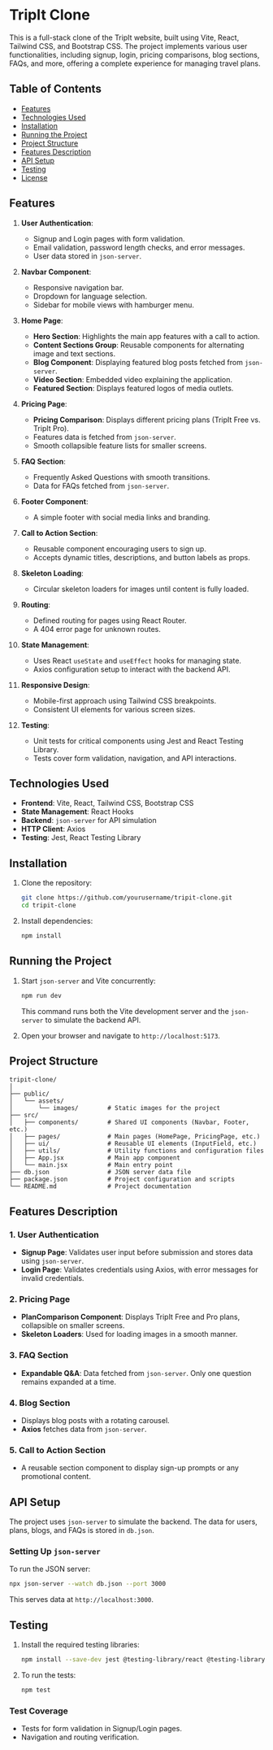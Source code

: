 # TripIt Clone

This is a full-stack clone of the TripIt website, built using Vite, React, Tailwind CSS, and Bootstrap CSS. The project implements various user functionalities, including signup, login, pricing comparisons, blog sections, FAQs, and more, offering a complete experience for managing travel plans.

## Table of Contents

- [Features](#features)
- [Technologies Used](#technologies-used)
- [Installation](#installation)
- [Running the Project](#running-the-project)
- [Project Structure](#project-structure)
- [Features Description](#features-description)
- [API Setup](#api-setup)
- [Testing](#testing)
- [License](#license)

## Features

1. **User Authentication**:

   - Signup and Login pages with form validation.
   - Email validation, password length checks, and error messages.
   - User data stored in `json-server`.

2. **Navbar Component**:

   - Responsive navigation bar.
   - Dropdown for language selection.
   - Sidebar for mobile views with hamburger menu.

3. **Home Page**:

   - **Hero Section**: Highlights the main app features with a call to action.
   - **Content Sections Group**: Reusable components for alternating image and text sections.
   - **Blog Component**: Displaying featured blog posts fetched from `json-server`.
   - **Video Section**: Embedded video explaining the application.
   - **Featured Section**: Displays featured logos of media outlets.

4. **Pricing Page**:

   - **Pricing Comparison**: Displays different pricing plans (TripIt Free vs. TripIt Pro).
   - Features data is fetched from `json-server`.
   - Smooth collapsible feature lists for smaller screens.

5. **FAQ Section**:

   - Frequently Asked Questions with smooth transitions.
   - Data for FAQs fetched from `json-server`.

6. **Footer Component**:

   - A simple footer with social media links and branding.

7. **Call to Action Section**:

   - Reusable component encouraging users to sign up.
   - Accepts dynamic titles, descriptions, and button labels as props.

8. **Skeleton Loading**:

   - Circular skeleton loaders for images until content is fully loaded.

9. **Routing**:

   - Defined routing for pages using React Router.
   - A 404 error page for unknown routes.

10. **State Management**:

    - Uses React `useState` and `useEffect` hooks for managing state.
    - Axios configuration setup to interact with the backend API.

11. **Responsive Design**:

    - Mobile-first approach using Tailwind CSS breakpoints.
    - Consistent UI elements for various screen sizes.

12. **Testing**:
    - Unit tests for critical components using Jest and React Testing Library.
    - Tests cover form validation, navigation, and API interactions.

## Technologies Used

- **Frontend**: Vite, React, Tailwind CSS, Bootstrap CSS
- **State Management**: React Hooks
- **Backend**: `json-server` for API simulation
- **HTTP Client**: Axios
- **Testing**: Jest, React Testing Library

## Installation

1. Clone the repository:

   ```sh
   git clone https://github.com/yourusername/tripit-clone.git
   cd tripit-clone
   ```

2. Install dependencies:
   ```sh
   npm install
   ```

## Running the Project

1. Start `json-server` and Vite concurrently:

   ```sh
   npm run dev
   ```

   This command runs both the Vite development server and the `json-server` to simulate the backend API.

2. Open your browser and navigate to `http://localhost:5173`.

## Project Structure

```
tripit-clone/
│
├── public/
│   └── assets/
│       └── images/        # Static images for the project
├── src/
│   ├── components/        # Shared UI components (Navbar, Footer, etc.)
│   ├── pages/             # Main pages (HomePage, PricingPage, etc.)
│   ├── ui/                # Reusable UI elements (InputField, etc.)
│   ├── utils/             # Utility functions and configuration files
│   ├── App.jsx            # Main app component
│   └── main.jsx           # Main entry point
├── db.json                # JSON server data file
├── package.json           # Project configuration and scripts
└── README.md              # Project documentation
```

## Features Description

### 1. User Authentication

- **Signup Page**: Validates user input before submission and stores data using `json-server`.
- **Login Page**: Validates credentials using Axios, with error messages for invalid credentials.

### 2. Pricing Page

- **PlanComparison Component**: Displays TripIt Free and Pro plans, collapsible on smaller screens.
- **Skeleton Loaders**: Used for loading images in a smooth manner.

### 3. FAQ Section

- **Expandable Q&A**: Data fetched from `json-server`. Only one question remains expanded at a time.

### 4. Blog Section

- Displays blog posts with a rotating carousel.
- **Axios** fetches data from `json-server`.

### 5. Call to Action Section

- A reusable section component to display sign-up prompts or any promotional content.

## API Setup

The project uses `json-server` to simulate the backend. The data for users, plans, blogs, and FAQs is stored in `db.json`.

### Setting Up `json-server`

To run the JSON server:

```sh
npx json-server --watch db.json --port 3000
```

This serves data at `http://localhost:3000`.

## Testing

1. Install the required testing libraries:

   ```sh
   npm install --save-dev jest @testing-library/react @testing-library/jest-dom
   ```

2. To run the tests:
   ```sh
   npm test
   ```

### Test Coverage

- Tests for form validation in Signup/Login pages.
- Navigation and routing verification.
